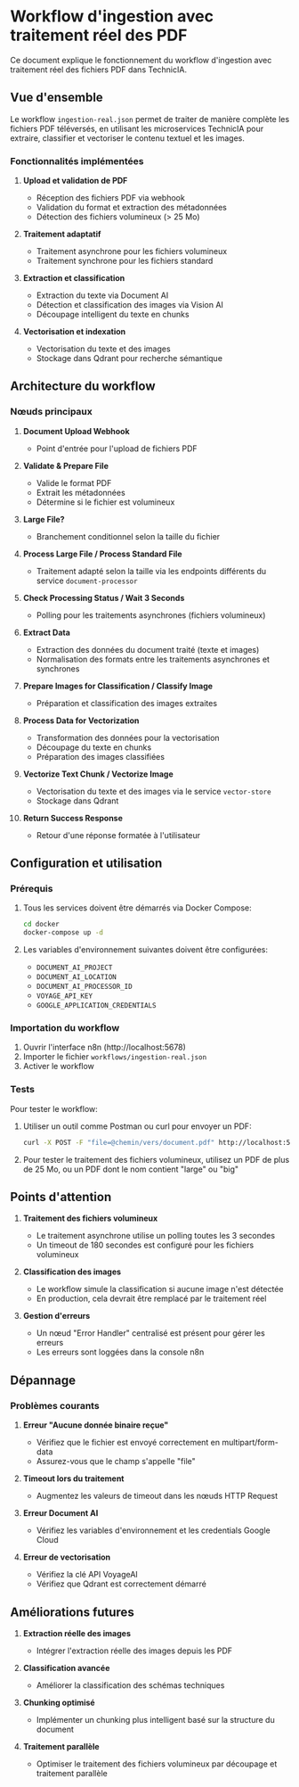 # Workflow d'ingestion avec traitement réel des PDF

Ce document explique le fonctionnement du workflow d'ingestion avec traitement réel des fichiers PDF dans TechnicIA.

## Vue d'ensemble

Le workflow `ingestion-real.json` permet de traiter de manière complète les fichiers PDF téléversés, en utilisant les microservices TechnicIA pour extraire, classifier et vectoriser le contenu textuel et les images.

### Fonctionnalités implémentées

1. **Upload et validation de PDF**
   - Réception des fichiers PDF via webhook
   - Validation du format et extraction des métadonnées
   - Détection des fichiers volumineux (> 25 Mo)

2. **Traitement adaptatif**
   - Traitement asynchrone pour les fichiers volumineux
   - Traitement synchrone pour les fichiers standard

3. **Extraction et classification**
   - Extraction du texte via Document AI
   - Détection et classification des images via Vision AI
   - Découpage intelligent du texte en chunks

4. **Vectorisation et indexation**
   - Vectorisation du texte et des images
   - Stockage dans Qdrant pour recherche sémantique

## Architecture du workflow

### Nœuds principaux

1. **Document Upload Webhook**
   - Point d'entrée pour l'upload de fichiers PDF

2. **Validate & Prepare File**
   - Valide le format PDF
   - Extrait les métadonnées
   - Détermine si le fichier est volumineux

3. **Large File?**
   - Branchement conditionnel selon la taille du fichier

4. **Process Large File / Process Standard File**
   - Traitement adapté selon la taille via les endpoints différents du service `document-processor`

5. **Check Processing Status / Wait 3 Seconds**
   - Polling pour les traitements asynchrones (fichiers volumineux)

6. **Extract Data**
   - Extraction des données du document traité (texte et images)
   - Normalisation des formats entre les traitements asynchrones et synchrones

7. **Prepare Images for Classification / Classify Image**
   - Préparation et classification des images extraites

8. **Process Data for Vectorization**
   - Transformation des données pour la vectorisation
   - Découpage du texte en chunks
   - Préparation des images classifiées

9. **Vectorize Text Chunk / Vectorize Image**
   - Vectorisation du texte et des images via le service `vector-store`
   - Stockage dans Qdrant

10. **Return Success Response**
    - Retour d'une réponse formatée à l'utilisateur

## Configuration et utilisation

### Prérequis

1. Tous les services doivent être démarrés via Docker Compose:
   ```bash
   cd docker
   docker-compose up -d
   ```

2. Les variables d'environnement suivantes doivent être configurées:
   - `DOCUMENT_AI_PROJECT`
   - `DOCUMENT_AI_LOCATION`
   - `DOCUMENT_AI_PROCESSOR_ID`
   - `VOYAGE_API_KEY`
   - `GOOGLE_APPLICATION_CREDENTIALS`

### Importation du workflow

1. Ouvrir l'interface n8n (http://localhost:5678)
2. Importer le fichier `workflows/ingestion-real.json`
3. Activer le workflow

### Tests

Pour tester le workflow:

1. Utiliser un outil comme Postman ou curl pour envoyer un PDF:
   ```bash
   curl -X POST -F "file=@chemin/vers/document.pdf" http://localhost:5678/webhook/upload
   ```

2. Pour tester le traitement des fichiers volumineux, utilisez un PDF de plus de 25 Mo, ou un PDF dont le nom contient "large" ou "big"

## Points d'attention

1. **Traitement des fichiers volumineux**
   - Le traitement asynchrone utilise un polling toutes les 3 secondes
   - Un timeout de 180 secondes est configuré pour les fichiers volumineux

2. **Classification des images**
   - Le workflow simule la classification si aucune image n'est détectée
   - En production, cela devrait être remplacé par le traitement réel

3. **Gestion d'erreurs**
   - Un nœud "Error Handler" centralisé est présent pour gérer les erreurs
   - Les erreurs sont loggées dans la console n8n

## Dépannage

### Problèmes courants

1. **Erreur "Aucune donnée binaire reçue"**
   - Vérifiez que le fichier est envoyé correctement en multipart/form-data
   - Assurez-vous que le champ s'appelle "file"

2. **Timeout lors du traitement**
   - Augmentez les valeurs de timeout dans les nœuds HTTP Request

3. **Erreur Document AI**
   - Vérifiez les variables d'environnement et les credentials Google Cloud

4. **Erreur de vectorisation**
   - Vérifiez la clé API VoyageAI
   - Vérifiez que Qdrant est correctement démarré

## Améliorations futures

1. **Extraction réelle des images**
   - Intégrer l'extraction réelle des images depuis les PDF

2. **Classification avancée**
   - Améliorer la classification des schémas techniques

3. **Chunking optimisé**
   - Implémenter un chunking plus intelligent basé sur la structure du document

4. **Traitement parallèle**
   - Optimiser le traitement des fichiers volumineux par découpage et traitement parallèle
